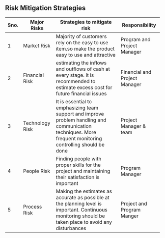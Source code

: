 ##	Risk Mitigation Strategies

Sno.| Major Risks | Strategies to mitigate risk | Responsibility |
---|---|---|---|
1 | Market Risk |Majority of customers rely on the easy to use item.so make the product easy to use and attractive  | Program and Project Manager |
2 | Financial Risk | estimating the inflows and outflows of cash at every stage. It is recommended to estimate excess cost for future financial issues| Financial and Project Manager |
3 | Technology Risk | It is essential to emphasizing team support and improve problem handling and communication techniques. More frequent monitoring controlling should be done | Project Manager & team |
4 | People Risk | Finding people with proper skills for the project and maintaining their satisfaction is important | Program Manager |
5 | Process Risk | Making the estimates as accurate as possible at the planning level is important. Continuous monitoring should be taken place to avoid any disturbances | Project and Program Manger |

